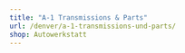 ```yaml
---
title: "A-1 Transmissions & Parts"
url: /denver/a-1-transmissions-und-parts/
shop: Autowerkstatt
---
```

